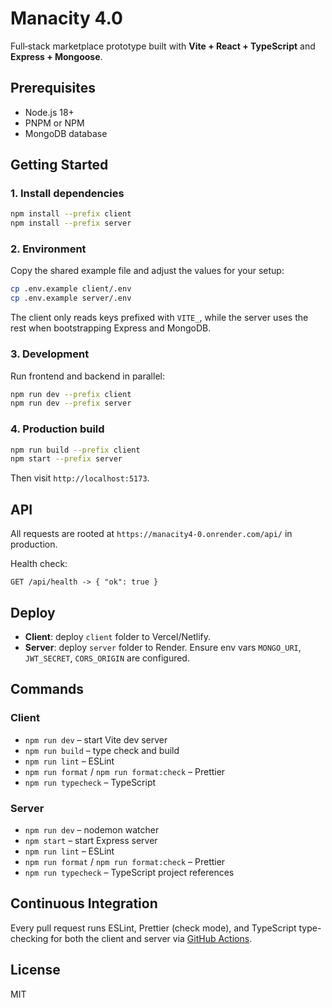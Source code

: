 # Manacity 4.0

Full‑stack marketplace prototype built with **Vite + React + TypeScript** and **Express + Mongoose**.

## Prerequisites
- Node.js 18+
- PNPM or NPM
- MongoDB database

## Getting Started

### 1. Install dependencies
```bash
npm install --prefix client
npm install --prefix server
```

### 2. Environment
Copy the shared example file and adjust the values for your setup:

```bash
cp .env.example client/.env
cp .env.example server/.env
```

The client only reads keys prefixed with `VITE_`, while the server uses the rest when bootstrapping Express and MongoDB.

### 3. Development
Run frontend and backend in parallel:
```bash
npm run dev --prefix client
npm run dev --prefix server
```

### 4. Production build
```bash
npm run build --prefix client
npm start --prefix server
```
Then visit `http://localhost:5173`.

## API
All requests are rooted at `https://manacity4-0.onrender.com/api/` in production.

Health check:
```
GET /api/health -> { "ok": true }
```

## Deploy
- **Client**: deploy `client` folder to Vercel/Netlify.
- **Server**: deploy `server` folder to Render. Ensure env vars `MONGO_URI`, `JWT_SECRET`, `CORS_ORIGIN` are configured.

## Commands
### Client
- `npm run dev` – start Vite dev server
- `npm run build` – type check and build
- `npm run lint` – ESLint
- `npm run format` / `npm run format:check` – Prettier
- `npm run typecheck` – TypeScript

### Server
- `npm run dev` – nodemon watcher
- `npm start` – start Express server
- `npm run lint` – ESLint
- `npm run format` / `npm run format:check` – Prettier
- `npm run typecheck` – TypeScript project references

## Continuous Integration
Every pull request runs ESLint, Prettier (check mode), and TypeScript type-checking for both the client and server via [GitHub Actions](.github/workflows/ci.yml).

## License
MIT
